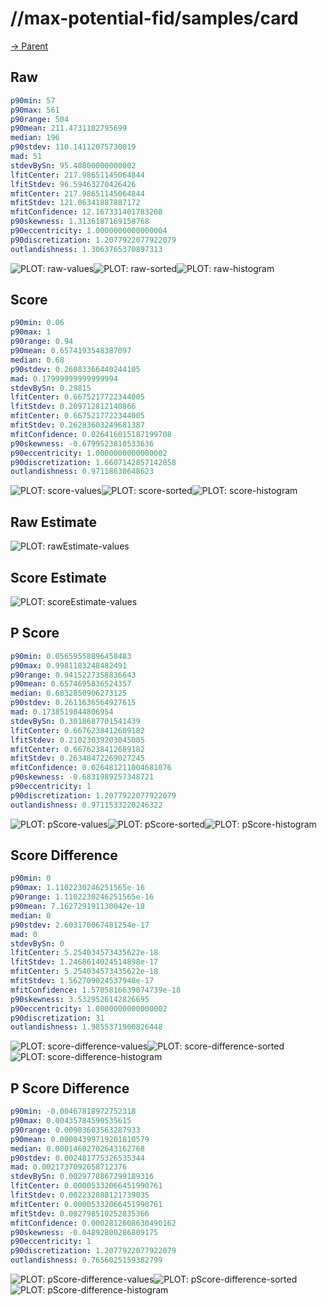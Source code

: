
# //max-potential-fid/samples/card

[→ Parent](../..)


## Raw


```yaml
p90min: 57
p90max: 561
p90range: 504
p90mean: 211.4731182795699
median: 196
p90stdev: 110.14112075730019
mad: 51
stdevBySn: 95.40800000000002
lfitCenter: 217.98651145064844
lfitStdev: 96.59463270426426
mfitCenter: 217.98651145064844
mfitStdev: 121.06341887887172
mfitConfidence: 12.167331401783208
p90skewness: 1.3136187169158768
p90eccentricity: 1.0000000000000004
p90discretization: 1.2077922077922079
outlandishness: 1.3063765370897313

```

![PLOT: raw-values](./raw/values.svg)![PLOT: raw-sorted](./raw/sorted.svg)![PLOT: raw-histogram](./raw/histogram.svg)
## Score


```yaml
p90min: 0.06
p90max: 1
p90range: 0.94
p90mean: 0.6574193548387097
median: 0.68
p90stdev: 0.26083366440244105
mad: 0.17999999999999994
stdevBySn: 0.29815
lfitCenter: 0.6675217722344005
lfitStdev: 0.209712812140866
mfitCenter: 0.6675217722344005
mfitStdev: 0.26283603249681387
mfitConfidence: 0.026416015187199708
p90skewness: -0.6799523810533636
p90eccentricity: 1.0000000000000002
p90discretization: 1.6607142857142858
outlandishness: 0.97118630648623

```

![PLOT: score-values](./score/values.svg)![PLOT: score-sorted](./score/sorted.svg)![PLOT: score-histogram](./score/histogram.svg)
## Raw Estimate

![PLOT: rawEstimate-values](./rawEstimate/values.svg)
## Score Estimate

![PLOT: scoreEstimate-values](./scoreEstimate/values.svg)
## P Score


```yaml
p90min: 0.05659558896458483
p90max: 0.9981183248482491
p90range: 0.9415227358836643
p90mean: 0.6574695836524357
median: 0.6832850906273125
p90stdev: 0.2611636564927615
mad: 0.1738519844806954
stdevBySn: 0.3018687701541439
lfitCenter: 0.6676238412689182
lfitStdev: 0.21023039203045005
mfitCenter: 0.6676238412689182
mfitStdev: 0.26348472269027245
mfitConfidence: 0.026481211004681076
p90skewness: -0.6831989257348721
p90eccentricity: 1
p90discretization: 1.2077922077922079
outlandishness: 0.9711533220246322

```

![PLOT: pScore-values](./pScore/values.svg)![PLOT: pScore-sorted](./pScore/sorted.svg)![PLOT: pScore-histogram](./pScore/histogram.svg)
## Score Difference


```yaml
p90min: 0
p90max: 1.1102230246251565e-16
p90range: 1.1102230246251565e-16
p90mean: 7.162729191130042e-18
median: 0
p90stdev: 2.603170067481254e-17
mad: 0
stdevBySn: 0
lfitCenter: 5.254034573435622e-18
lfitStdev: 1.2468614024514898e-17
mfitCenter: 5.254034573435622e-18
mfitStdev: 1.562709024537948e-17
mfitConfidence: 1.5705816639074739e-18
p90skewness: 3.5329526142826695
p90eccentricity: 1.0000000000000002
p90discretization: 31
outlandishness: 1.9855371900826448

```

![PLOT: score-difference-values](./score-difference/values.svg)![PLOT: score-difference-sorted](./score-difference/sorted.svg)![PLOT: score-difference-histogram](./score-difference/histogram.svg)
## P Score Difference


```yaml
p90min: -0.00467818972752318
p90max: 0.00435784590535615
p90range: 0.00903603563287933
p90mean: 0.00004399719201810579
median: 0.00014602702643162768
p90stdev: 0.002481775326535344
mad: 0.0021737092658712376
stdevBySn: 0.0029778867299189316
lfitCenter: 0.00005332066451990761
lfitStdev: 0.002232888121739035
mfitCenter: 0.00005332066451990761
mfitStdev: 0.002798510252835366
mfitConfidence: 0.0002812608630490162
p90skewness: -0.04892800286809175
p90eccentricity: 1
p90discretization: 1.2077922077922079
outlandishness: 0.7656025159382799

```

![PLOT: pScore-difference-values](./pScore-difference/values.svg)![PLOT: pScore-difference-sorted](./pScore-difference/sorted.svg)![PLOT: pScore-difference-histogram](./pScore-difference/histogram.svg)